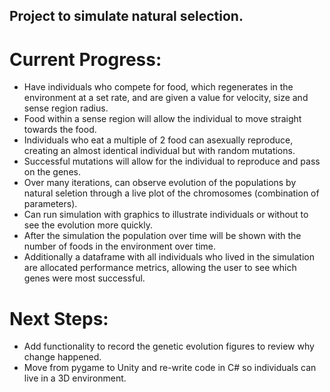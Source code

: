 ## Project to simulate natural selection.

# Current Progress:
- Have individuals who compete for food, which regenerates in the environment at a set rate, and are given a value for velocity, size and sense region radius.
- Food within a sense region will allow the individual to move straight towards the food.
- Individuals who eat a multiple of 2 food can asexually reproduce, creating an almost identical individual but with random mutations.
- Successful mutations will allow for the individual to reproduce and pass on the genes.
- Over many iterations, can observe evolution of the populations by natural seletion through a live plot of the chromosomes (combination of parameters).
- Can run simulation with graphics to illustrate individuals or without to see the evolution more quickly.
- After the simulation the population over time will be shown with the number of foods in the environment over time.
- Additionally a dataframe with all individuals who lived in the simulation are allocated performance metrics, allowing the user to see which genes were most successful.

# Next Steps:
- Add functionality to record the genetic evolution figures to review why change happened.
- Move from pygame to Unity and re-write code in C# so individuals can live in a 3D environment. 
